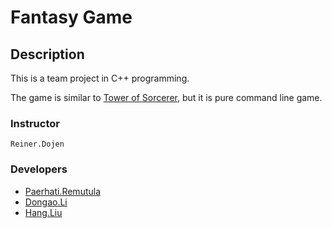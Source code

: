 # Fantasy Game

## Description

This is a team project in C++ programming.

The game is similar to [Tower of Sorcerer](http://web.eecs.umich.edu/~gameprof/gamewiki/index.php/Tower_of_the_Sorcerer), but it is pure command line game.

### Instructor
	Reiner.Dojen
### Developers
* [Paerhati.Remutula](mailto:parhat.remtulla@outlook.com)
* [Dongao.Li](mailto:lidongao1993@126.com)
* [Hang.Liu](mailto:aries.liu@foxmail.com)
